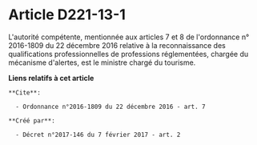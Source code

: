 # Article D221-13-1

L'autorité compétente, mentionnée aux articles 7 et 8 de l'ordonnance n° 2016-1809 du 22 décembre 2016 relative à la
reconnaissance des qualifications professionnelles de professions réglementées, chargée du mécanisme d'alertes, est le
ministre chargé du tourisme.

**Liens relatifs à cet article**

	**Cite**:

	  - Ordonnance n°2016-1809 du 22 décembre 2016 - art. 7

	**Créé par**:

	  - Décret n°2017-146 du 7 février 2017 - art. 2
